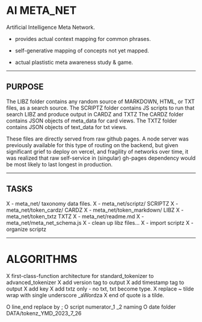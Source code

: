 # AI META_NET

Artificial Intelligence Meta Network.

- provides actual context mapping for common phrases.

- self-generative mapping of concepts not yet mapped.

- actual plastistic meta awareness study & game.

---

## PURPOSE

The LIBZ folder contains any random source of MARKDOWN, HTML, or TXT files, as a search source.
The SCRIPTZ folder contains JS scripts to run that search LIBZ and produce output in CARDZ and TXTZ
The CARDZ folder contains JSON objects of meta_data for card views.
The TXTZ folder contains JSON objects of text_data for txt views.

These files are directly served from raw github pages. A node server was previously available for this type of routing on the backend, but given significant grief to deploy on vercel, and fragility of networks over time, it was realized that raw self-service in (singular) gh-pages dependency would be most likely to last longest in production.

---

## TASKS

X - meta_net/ taxonomy data files.
X - meta_net/scriptz/       SCRIPTZ
X - meta_net/token_cardz/   CARDZ
X - meta_net/token_markdown/ LIBZ
X - meta_net/token_txtz       TXTZ
X - meta_net/readme.md
X - meta_net/meta_net_schema.js
X - clean up libz files...
X - import scriptz
X - organize scriptz

---

# ALGORITHMS

X first-class-function architecture for standard_tokenizer to advanced_tokenizer
X add version tag to output
X add timestamp tag to output
X add key
X add txtz only - no txt, txt become type.
X replace ~ tilde wrap with single underscore _aWordza
X end of quote is a tilde.

O line_end replace by ;
O script numerator_1 _2 naming
O date folder DATA/tokenz_YMD_2023_7_26
